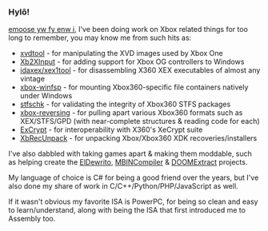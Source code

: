 ### Hylô!
[emoose yw fy enw i](tl "Welsh: my name is emoose"), I've been doing work on Xbox related things for too long to remember, you may know me from such hits as:
- [xvdtool](https://github.com/emoose/xvdtool) - for manipulating the XVD images used by Xbox One
- [Xb2XInput](https://github.com/emoose/Xb2XInput) - for adding support for Xbox OG controllers to Windows
- [idaxex/xex1tool](https://github.com/emoose/idaxex) - for disassembling X360 XEX executables of almost any vintage
- [xbox-winfsp](https://github.com/emoose/xbox-winfsp) - for mounting Xbox360-specific file containers natively under Windows
- [stfschk](https://github.com/emoose/xbox-reversing/tree/master/stfschk) - for validating the integrity of Xbox360 STFS packages
- [xbox-reversing](https://github.com/emoose/xbox-reversing) - for pulling apart various Xbox360 formats such as XEX/STFS/GPD (with near-complete structures & reading code for each)
- [ExCrypt](https://github.com/emoose/ExCrypt) - for interoperability with X360's XeCrypt suite
- [XbRecUnpack](https://github.com/emoose/XbRecUnpack) - for unpacking Xbox/Xbox360 XDK recoveries/installers

I've also dabbled with taking games apart & making them moddable, such as helping create the [ElDewrito](https://github.com/ElDewrito/ElDorito), [MBINCompiler](https://github.com/monkeyman192/MBINCompiler) & [DOOMExtract](https://github.com/emoose/DOOMExtract) projects. 

My language of choice is C# for being a good friend over the years, but I've also done my share of work in C/C++/Python/PHP/JavaScript as well.

If it wasn't obvious my favorite ISA is PowerPC, for being so clean and easy to learn/understand, along with being the ISA that first introduced me to Assembly too.
